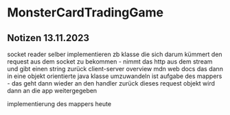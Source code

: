 # MonsterCardTradingGame

## Notizen 13.11.2023

socket reader selber implementieren zb
klasse die sich darum kümmert den request aus dem socket zu bekommen - nimmt das http aus dem stream und gibt einen string zurück
client-server overview mdn web docs
das dann in eine objekt orientierte java klasse umzuwandeln ist aufgabe des mappers - das geht dann wieder an den handler zurück
dieses request objekt wird dann an die app weitergegeben

implementierung des mappers heute


